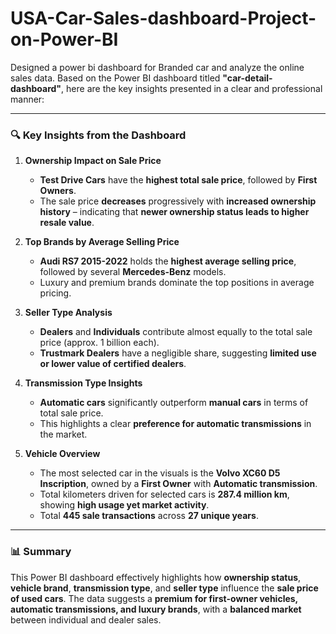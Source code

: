 # USA-Car-Sales-dashboard-Project-on-Power-BI
Designed a power bi dashboard for Branded car and analyze the online sales data.
Based on the Power BI dashboard titled **"car-detail-dashboard"**, here are the key insights presented in a clear and professional manner:

---

### 🔍 **Key Insights from the Dashboard**

1. **Ownership Impact on Sale Price**

   * **Test Drive Cars** have the **highest total sale price**, followed by **First Owners**.
   * The sale price **decreases** progressively with **increased ownership history** – indicating that **newer ownership status leads to higher resale value**.

2. **Top Brands by Average Selling Price**

   * **Audi RS7 2015-2022** holds the **highest average selling price**, followed by several **Mercedes-Benz** models.
   * Luxury and premium brands dominate the top positions in average pricing.

3. **Seller Type Analysis**

   * **Dealers** and **Individuals** contribute almost equally to the total sale price (approx. 1 billion each).
   * **Trustmark Dealers** have a negligible share, suggesting **limited use or lower value of certified dealers**.

4. **Transmission Type Insights**

   * **Automatic cars** significantly outperform **manual cars** in terms of total sale price.
   * This highlights a clear **preference for automatic transmissions** in the market.

5. **Vehicle Overview**

   * The most selected car in the visuals is the **Volvo XC60 D5 Inscription**, owned by a **First Owner** with **Automatic transmission**.
   * Total kilometers driven for selected cars is **287.4 million km**, showing **high usage yet market activity**.
   * Total **445 sale transactions** across **27 unique years**.

---

### 📊 Summary

This Power BI dashboard effectively highlights how **ownership status**, **vehicle brand**, **transmission type**, and **seller type** influence the **sale price of used cars**. The data suggests a **premium for first-owner vehicles, automatic transmissions, and luxury brands**, with a **balanced market** between individual and dealer sales.
